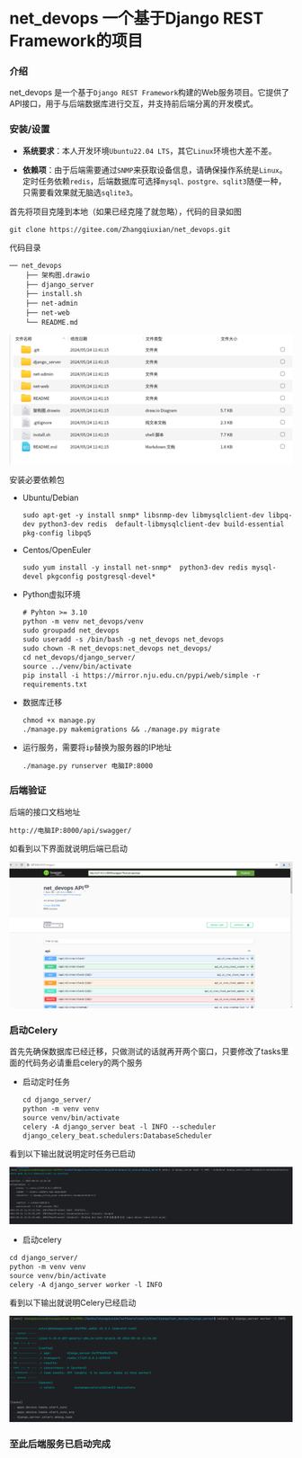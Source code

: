 # net_devops 一个基于Django REST Framework的项目


### 介绍

net_devops 是一个基于`Django REST Framework`构建的Web服务项目。它提供了API接口，用于与后端数据库进行交互，并支持前后端分离的开发模式。

###  安装/设置

- **系统要求**：本人开发环境`Ubuntu22.04 LTS`，其它`Linux`环境也大差不差。

- **依赖项**：由于后端需要通过`SNMP`来获取设备信息，请确保操作系统是`Linux`。定时任务依赖`redis`，后端数据库可选择`mysql、postgre、sqlit3`随便一种，只需要看效果就无脑选`sqlite3`。

首先将项目克隆到本地（如果已经克隆了就忽略），代码的目录如图

```shell
git clone https://gitee.com/Zhangqiuxian/net_devops.git
```

代码目录

```md
── net_devops
    ├── 架构图.drawio
    ├── django_server
    ├── install.sh
    ├── net-admin
    ├── net-web
    └── README.md
```
![image-20240524114355905](READE/asset/image-20240524114355905.png)

安装必要依赖包

- Ubuntu/Debian

  ```shell
  sudo apt-get -y install snmp* libsnmp-dev libmysqlclient-dev libpq-dev python3-dev redis  default-libmysqlclient-dev build-essential pkg-config libpq5
  ```

- Centos/OpenEuler

  ```shell
  sudo yum install -y install net-snmp*  python3-dev redis mysql-devel pkgconfig postgresql-devel*
  ```

- Python虚拟环境
  
  ```shell
  # Pyhton >= 3.10
  python -m venv net_devops/venv
  sudo groupadd net_devops
  sudo useradd -s /bin/bash -g net_devops net_devops
  sudo chown -R net_devops:net_devops net_devops/
  cd net_devops/django_server/
  source ../venv/bin/activate
  pip install -i https://mirror.nju.edu.cn/pypi/web/simple -r requirements.txt
  ```
  
- 数据库迁移

  ```shell
  chmod +x manage.py
  ./manage.py makemigrations && ./manage.py migrate
  ```

- 运行服务，需要将`ip`替换为服务器的IP地址

  ```shell
  ./manage.py runserver 电脑IP:8000
  ```

### 后端验证

后端的接口文档地址

```http
http://电脑IP:8000/api/swagger/
```

如看到以下界面就说明后端已启动

![image-20240524112707622](READE/asset/image-20240524112707622.png)

### 启动Celery

首先先确保数据库已经迁移，只做测试的话就再开两个窗口，只要修改了tasks里面的代码务必请重启celery的两个服务

- 启动定时任务

  ```shell
  cd django_server/
  python -m venv venv
  source venv/bin/activate
  celery -A django_server beat -l INFO --scheduler django_celery_beat.schedulers:DatabaseScheduler
  ```

看到以下输出就说明定时任务已启动

![image-20240524113459349](READE/asset/image-20240524113459349.png)

- 启动celery

```shell
cd django_server/
python -m venv venv
source venv/bin/activate
celery -A django_server worker -l INFO
```

看到以下输出就说明Celery已经启动

![image-20240524113643585](READE/asset/image-20240524113643585.png)

### 至此后端服务已启动完成
